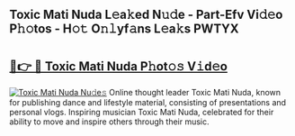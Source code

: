 ## Toxic Mati Nuda L𝚎a𝚔ed N𝚞𝚍e - Part-Efv Vi𝚍𝚎o P𝚑𝚘tos - H𝚘𝚝 O𝚗𝚕yf𝚊ns L𝚎a𝚔s PWTYX

# <h2><a href="http://kfczlp.oniu.top/?m=Toxic+Mati+Nuda">🔗👉 🔴 Toxic Mati Nuda P𝚑ot𝚘𝚜 V𝚒d𝚎o</a></h2>

[![Toxic Mati Nuda Nu𝚍e𝚜](https://i.imgur.com/0qMVB7G.gif)](http://kfczlp.oniu.top/?m=Toxic+Mati+Nuda)
Online thought leader Toxic Mati Nuda, known for publishing dance and lifestyle material, consisting of presentations and personal vlogs. Inspiring musician Toxic Mati Nuda, celebrated for their ability to move and inspire others through their music.  

